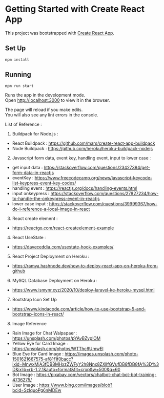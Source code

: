 # Getting Started with Create React App

This project was bootstrapped with [Create React App](https://github.com/facebook/create-react-app).

## Set Up

`npm install`

## Running

`npm run start`

Runs the app in the development mode.\
Open [http://localhost:3000](http://localhost:3000) to view it in the browser.

The page will reload if you make edits.\
You will also see any lint errors in the console.

List of Reference :

1. Buildpack for Node.js : 
- React Buildpack  : https://github.com/mars/create-react-app-buildpack
- Node Buildpack   : https://github.com/heroku/heroku-buildpack-nodejs

2. Javascript form data, event key, handling event, input to lower case :
- get input data   : https://stackoverflow.com/questions/23427384/get-form-data-in-reactjs
- eventKey         : https://www.freecodecamp.org/news/javascript-keycode-list-keypress-event-key-codes/
- handling event   : https://reactjs.org/docs/handling-events.html
- input onkeypress : https://stackoverflow.com/questions/27827234/how-to-handle-the-onkeypress-event-in-reactjs
- lower case input : https://stackoverflow.com/questions/39999367/how-do-i-reference-a-local-image-in-react

3. React create element :
- https://reactgo.com/react-createelement-example

4. React UseState :
- https://daveceddia.com/usestate-hook-examples/

5. React Project Deployment on Heroku :
- https://ramya.hashnode.dev/how-to-deploy-react-app-on-heroku-from-github

6. MySQL Database Deployment on Heroku :
- https://www.ismynr.xyz/2020/10/deploy-laravel-ke-heroku-mysql.html

7. Bootstrap Icon Set Up
- https://www.kindacode.com/article/how-to-use-bootstrap-5-and-bootstrap-icons-in-react/

8. Image Reference
- Rain Image for Chat Walpapaer : https://unsplash.com/photos/pYAvBZvplOM
- Yellow Eye for Card Image : https://unsplash.com/photos/WTThc6UmwEI
- Blue Eye for Card Image : https://images.unsplash.com/photo-1501621667575-af81f1f0bacc?ixid=MnwxMjA3fDB8MHxzZWFyY2h8Nnx8ZXllfGVufDB8fDB8fA%3D%3D&ixlib=rb-1.2.1&auto=format&fit=crop&w=500&q=60
- Bot Image : https://pixabay.com/vectors/chatbot-chat-bot-bot-training-4736275/
- User Image : https://www.bing.com/images/blob?bcid=SzlquoPg6nMDEw
